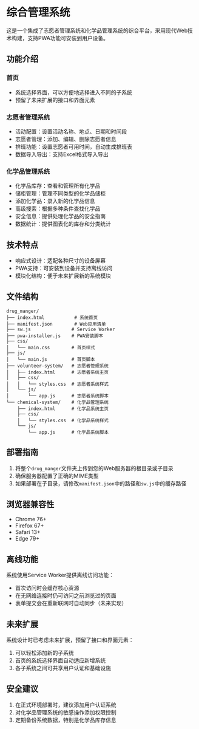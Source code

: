 # 综合管理系统

这是一个集成了志愿者管理系统和化学品管理系统的综合平台，采用现代Web技术构建，支持PWA功能可安装到用户设备。

## 功能介绍

### 首页
- 系统选择界面，可以方便地选择进入不同的子系统
- 预留了未来扩展的接口和界面元素

### 志愿者管理系统
- 活动配置：设置活动名称、地点、日期和时间段
- 志愿者管理：添加、编辑、删除志愿者信息
- 排班功能：设置志愿者可用时间，自动生成排班表
- 数据导入导出：支持Excel格式导入导出

### 化学品管理系统
- 化学品库存：查看和管理所有化学品
- 储柜管理：管理不同类型的化学品储柜
- 添加化学品：录入新的化学品信息
- 高级搜索：根据多种条件查找化学品
- 安全信息：提供处理化学品的安全指南
- 数据统计：提供图表化的库存和分类统计

## 技术特点
- 响应式设计：适配各种尺寸的设备屏幕
- PWA支持：可安装到设备并支持离线访问
- 模块化结构：便于未来扩展新的系统模块

## 文件结构

```
drug_manger/
├── index.html           # 系统首页
├── manifest.json        # Web应用清单
├── sw.js               # Service Worker
├── pwa-installer.js    # PWA安装脚本
├── css/
│   └── main.css        # 首页样式
├── js/
│   └── main.js         # 首页脚本
├── volunteer-system/   # 志愿者管理系统
│   ├── index.html      # 志愿者系统主页
│   ├── css/
│   │   └── styles.css  # 志愿者系统样式
│   └── js/
│       └── app.js      # 志愿者系统脚本
└── chemical-system/    # 化学品管理系统
    ├── index.html      # 化学品系统主页
    ├── css/
    │   └── styles.css  # 化学品系统样式
    └── js/
        └── app.js      # 化学品系统脚本
```

## 部署指南

1. 将整个`drug_manger`文件夹上传到您的Web服务器的根目录或子目录
2. 确保服务器配置了正确的MIME类型
3. 如果部署在子目录，请修改`manifest.json`中的路径和`sw.js`中的缓存路径

## 浏览器兼容性

- Chrome 76+
- Firefox 67+
- Safari 13+
- Edge 79+

## 离线功能

系统使用Service Worker提供离线访问功能：
- 首次访问时会缓存核心资源
- 在无网络连接时仍可访问之前浏览过的页面
- 表单提交会在重新联网时自动同步（未来实现）

## 未来扩展

系统设计时已考虑未来扩展，预留了接口和界面元素：
1. 可以轻松添加新的子系统
2. 首页的系统选择界面自动适应新增系统
3. 各子系统之间可共享用户认证和基础设施

## 安全建议

1. 在正式环境部署时，建议添加用户认证系统
2. 对化学品管理系统的敏感操作添加权限控制
3. 定期备份系统数据，特别是化学品库存信息 